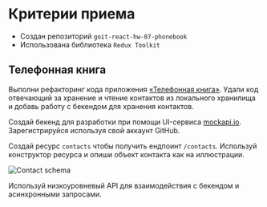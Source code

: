 # Критерии приема

- Создан репозиторий `goit-react-hw-07-phonebook`
- Использована библиотека `Redux Toolkit`

## Телефонная книга

Выполни рефакторинг кода приложения
[«Телефонная книга»](https://github.com/Eduard-Konovka/goit-react-hw-06-phonebook).
Удали код отвечающий за хранение и чтение контактов из локального хранилища и
добавь работу с бекендом для хранения контактов.

Создай бекенд для разработки при помощи UI-сервиса
[mockapi.io](https://mockapi.io). Зарегистрируйся используя свой аккаунт GitHub.

Создай ресурс `contacts` чтобы получить ендпоинт `/contacts`. Используй
конструктор ресурса и опиши объект контакта как на иллюстрации.

<img src="https://github.com/goitacademy/react-homework/blob/master/homework-07/resource.png" alt="Contact schema" with="400" />

Используй низкоуровневый API для взаимодействия с бекендом и асинхронными
запросами.
